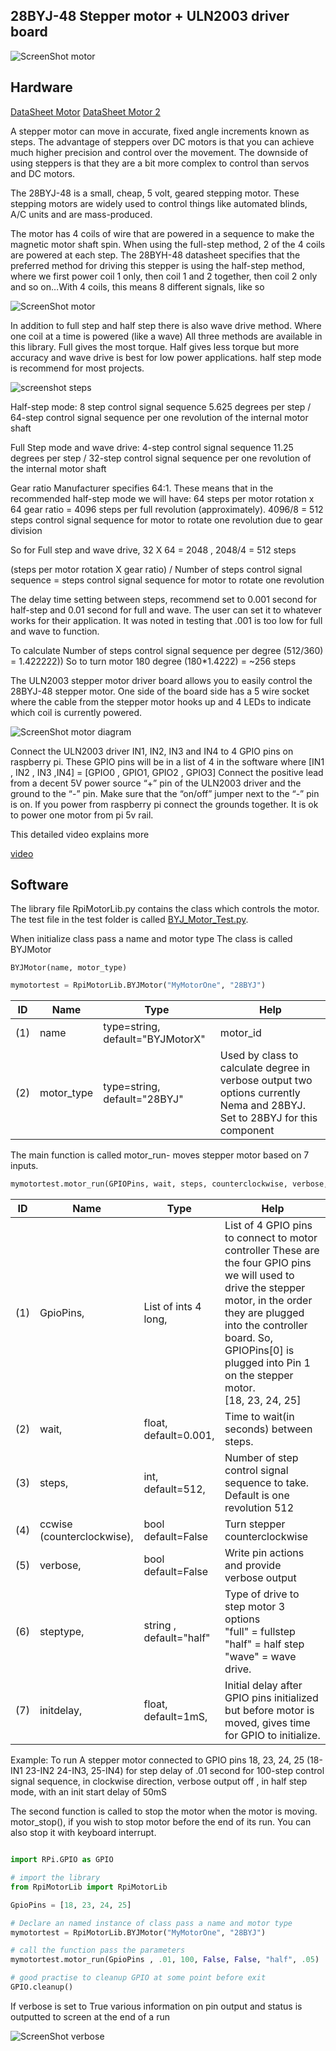 28BYJ-48 Stepper motor + ULN2003 driver board
---------------------------------------

![ScreenShot motor](https://raw.githubusercontent.com/gavinlyonsrepo/RpiMotorLib/master/images/28BYJ.jpg)


Hardware
------------------------------------

[DataSheet Motor](http://robocraft.ru/files/datasheet/28BYJ-48.pdf)
[DataSheet Motor 2](https://www.bitsbox.co.uk/data/motor/Stepper.pdf)

A stepper motor can move in accurate, fixed angle increments known as steps.
The advantage of steppers over DC motors is that you can achieve much higher
precision and control over the movement. The downside of using steppers is that they are a bit more complex to
control than servos and DC motors.

The 28BYJ-48 is a small, cheap, 5 volt, geared stepping motor.
These stepping motors are widely used to control things like automated blinds,
A/C units and are mass-produced.

The motor has 4 coils of wire that are powered in a sequence to make the magnetic motor shaft spin.
When using the full-step method, 2 of the 4 coils are powered at each step.
The 28BYH-48 datasheet specifies that the preferred method for driving this stepper is using the half-step method,
where we first power coil 1 only, then coil 1 and 2 together, then coil 2 only and so on…With 4 coils,
this means 8 different signals, like so

![ScreenShot motor ](https://raw.githubusercontent.com/gavinlyonsrepo/RpiMotorLib/master/images/figure.jpg)

In addition to full step and half step there is also wave drive method.
Where one coil at a time is powered (like a wave)
All three methods are available in this library.
Full gives the most torque. Half gives less torque but more accuracy
and wave drive is best for low power applications. half step mode is recommend
for most projects.

![screenshot steps](https://raw.githubusercontent.com/gavinlyonsrepo/RpiMotorLib/master/images/figure3.jpg)

Half-step mode: 8 step control signal sequence
5.625 degrees per step / 64-step control signal sequence per one revolution of the internal motor shaft

Full Step mode and wave drive: 4-step control signal sequence 11.25 degrees per step
/ 32-step control signal sequence per one revolution of the internal motor shaft

Gear ratio	Manufacturer specifies 64:1.
These means that in the recommended half-step mode we will have:
64 steps per motor rotation x 64 gear ratio = 4096 steps per full revolution (approximately).
4096/8 =  512 steps control signal sequence for motor to rotate one revolution due to gear division

So for Full step and wave drive,
32 X 64 = 2048 , 2048/4 = 512 steps

(steps per motor rotation X gear ratio) / Number of steps control signal sequence = steps control signal sequence for motor to rotate one revolution

The delay time setting between steps, recommend set to 0.001 second for half-step and 0.01 second
for full and wave. The user can set it to whatever works for their application. It was noted in testing
that .001 is too low for full and wave to function.

To calculate Number of steps control signal sequence per degree (512/360) = 1.422222))
So to turn motor 180 degree (180*1.4222) = ~256 steps

The ULN2003 stepper motor driver board allows you to easily control the 28BYJ-48 stepper motor.
One side of the board side has a 5 wire socket where the cable from the stepper motor hooks up
and 4 LEDs to indicate which coil is currently powered.

![ScreenShot motor diagram](https://raw.githubusercontent.com/gavinlyonsrepo/RpiMotorLib/master/images/figure2.jpg)

Connect the ULN2003 driver IN1, IN2, IN3 and IN4 to 4 GPIO pins on raspberry pi.
These GPIO pins will be in a list of 4 in the software where [IN1 , IN2 , IN3 ,IN4] = [GPIO0 , GPIO1, GPIO2 , GPIO3]
Connect the positive lead from a decent 5V power source “+” pin of the ULN2003 driver and the ground to the “-” pin.
Make sure that the “on/off” jumper next to the “-” pin is on.
If you power from raspberry pi connect the grounds together.
It is ok to power one motor from pi 5v rail.

This detailed video  explains more

[video](https://www.youtube.com/watch?v=B86nqDRskVU)

Software
--------------------------------------------

The library file RpiMotorLib.py contains the class which controls
the motor. The test file in the test folder is called [BYJ_Motor_Test.py](https://github.com/gavinlyonsrepo/RpiMotorLib/blob/master/test/BYJ_Motor_Test.py).

When initialize class pass a name and motor type
The class is called BYJMotor

`BYJMotor(name, motor_type)`

```python
mymotortest = RpiMotorLib.BYJMotor("MyMotorOne", "28BYJ")
```

| ID  | Name       | Type                             | Help                                                                                                                      |
|-----|------------|----------------------------------|---------------------------------------------------------------------------------------------------------------------------|
| (1) | name       | type=string, default="BYJMotorX" | motor_id                                                                                                                  |
| (2) | motor_type | type=string, default="28BYJ"     | Used by class to calculate degree in verbose output two options currently Nema and 28BYJ. Set to 28BYJ for this component |

The main function is called motor_run- moves stepper motor based on 7 inputs.

```python
mymotortest.motor_run(GPIOPins, wait, steps, counterclockwise, verbose, steptype, initdelay)
```


| ID  | Name                       | Type                              | Help                                                                                                                                                                                                                                                                 |
|-----|----------------------------|-----------------------------------|----------------------------------------------------------------------------------------------------------------------------------------------------------------------------------------------------------------------------------------------------------------------|
| (1) | GpioPins,                  | List of ints 4 long,         | List of 4 GPIO pins to connect to motor controller These are the four GPIO pins we will used to drive the stepper motor, in the order they are plugged into the controller board. So, GPIOPins[0] is plugged into Pin 1 on the stepper motor. <br>[18, 23, 24, 25]  |
| (2) | wait,                      | float, default=0.001,        | Time to wait(in seconds) between steps.                                                                                                                                                                                                                         |
| (3) | steps,                     | int, default=512,            | Number of step control signal sequence to take. Default is one revolution 512                                                                                                                                                                                   |
| (4) | ccwise (counterclockwise), | bool default=False           | Turn stepper counterclockwise                                                                                                                                                                                                                             |
| (5) | verbose,                   | bool default=False | Write pin actions and provide verbose output                                                                                                                                                                                                             |
| (6) | steptype,                  | string , default="half"        | Type of drive to step motor 3 options <br> "full" = fullstep <br> "half" = half step <br> "wave" = wave drive.                                                                                                                          |
| (7) | initdelay,                 | float, default=1mS,          | Initial delay after GPIO pins initialized but before motor is moved, gives time for GPIO to initialize.                                                                                                                                                         |

Example: To run A stepper motor connected to GPIO pins 18, 23, 24, 25
(18-IN1 23-IN2 24-IN3, 25-IN4)
for step delay of .01 second for 100-step control signal sequence, in clockwise direction,
verbose output off , in half step mode, with an init start delay of 50mS

The second function is called to stop the motor when the motor is moving.
motor_stop(), if you wish to stop motor before the end of its run. You can also stop it with keyboard interrupt.

```python

import RPi.GPIO as GPIO

# import the library
from RpiMotorLib import RpiMotorLib

GpioPins = [18, 23, 24, 25]

# Declare an named instance of class pass a name and motor type
mymotortest = RpiMotorLib.BYJMotor("MyMotorOne", "28BYJ")

# call the function pass the parameters
mymotortest.motor_run(GpioPins , .01, 100, False, False, "half", .05)

# good practise to cleanup GPIO at some point before exit
GPIO.cleanup()
```

If verbose is set to True various information on pin output and status is outputted to screen at the end of a run

![ScreenShot verbose](https://raw.githubusercontent.com/gavinlyonsrepo/RpiMotorLib/master/images/screenshot/Verbose_output_run.jpg)
